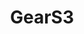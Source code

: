 ---
title: GearS3
crosslinks:
- AndroidWear
- GalaxyGear
- GooglePixel
- WatchMaker
- samsungcirclejerk
- GalaxyNote3
- samsung
---
